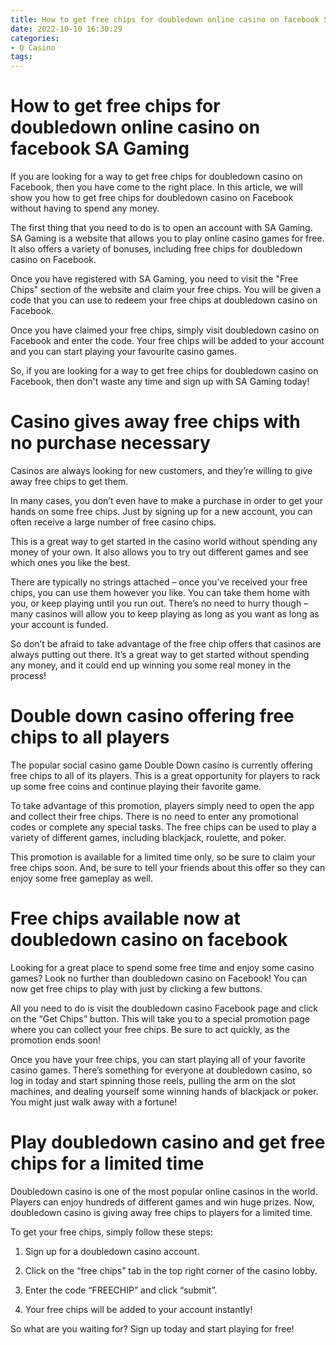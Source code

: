 ```yaml
---
title: How to get free chips for doubledown online casino on facebook SA Gaming 
date: 2022-10-10 16:30:29
categories:
- Q Casino
tags:
---
```



#  How to get free chips for doubledown online casino on facebook SA Gaming 

If you are looking for a way to get free chips for doubledown casino on Facebook, then you have come to the right place. In this article, we will show you how to get free chips for doubledown casino on Facebook without having to spend any money.

The first thing that you need to do is to open an account with SA Gaming. SA Gaming is a website that allows you to play online casino games for free. It also offers a variety of bonuses, including free chips for doubledown casino on Facebook.

Once you have registered with SA Gaming, you need to visit the "Free Chips" section of the website and claim your free chips. You will be given a code that you can use to redeem your free chips at doubledown casino on Facebook.

Once you have claimed your free chips, simply visit doubledown casino on Facebook and enter the code. Your free chips will be added to your account and you can start playing your favourite casino games.

So, if you are looking for a way to get free chips for doubledown casino on Facebook, then don't waste any time and sign up with SA Gaming today!

#  Casino gives away free chips with no purchase necessary 

Casinos are always looking for new customers, and they’re willing to give away free chips to get them. 

In many cases, you don’t even have to make a purchase in order to get your hands on some free chips. Just by signing up for a new account, you can often receive a large number of free casino chips. 

This is a great way to get started in the casino world without spending any money of your own. It also allows you to try out different games and see which ones you like the best. 

There are typically no strings attached – once you’ve received your free chips, you can use them however you like. You can take them home with you, or keep playing until you run out. There’s no need to hurry though – many casinos will allow you to keep playing as long as you want as long as your account is funded. 

So don’t be afraid to take advantage of the free chip offers that casinos are always putting out there. It’s a great way to get started without spending any money, and it could end up winning you some real money in the process!

#  Double down casino offering free chips to all players 

The popular social casino game Double Down casino is currently offering free chips to all of its players. This is a great opportunity for players to rack up some free coins and continue playing their favorite game.

To take advantage of this promotion, players simply need to open the app and collect their free chips. There is no need to enter any promotional codes or complete any special tasks. The free chips can be used to play a variety of different games, including blackjack, roulette, and poker.

This promotion is available for a limited time only, so be sure to claim your free chips soon. And, be sure to tell your friends about this offer so they can enjoy some free gameplay as well.

#  Free chips available now at doubledown casino on facebook 

Looking for a great place to spend some free time and enjoy some casino games? Look no further than doubledown casino on Facebook! You can now get free chips to play with just by clicking a few buttons.

All you need to do is visit the doubledown casino Facebook page and click on the “Get Chips” button. This will take you to a special promotion page where you can collect your free chips. Be sure to act quickly, as the promotion ends soon!

Once you have your free chips, you can start playing all of your favorite casino games. There’s something for everyone at doubledown casino, so log in today and start spinning those reels, pulling the arm on the slot machines, and dealing yourself some winning hands of blackjack or poker. You might just walk away with a fortune!

#  Play doubledown casino and get free chips for a limited time

Doubledown casino is one of the most popular online casinos in the world. Players can enjoy hundreds of different games and win huge prizes. Now, doubledown casino is giving away free chips to players for a limited time.

To get your free chips, simply follow these steps:

1. Sign up for a doubledown casino account.

2. Click on the “free chips” tab in the top right corner of the casino lobby.

3. Enter the code “FREECHIP” and click “submit”.

4. Your free chips will be added to your account instantly!

So what are you waiting for? Sign up today and start playing for free!